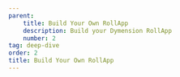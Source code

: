 ```yaml
---
parent:
    title: Build Your Own RollApp
    description: Build your Dymension RollApp
    number: 2
tag: deep-dive
order: 2
title: Build Your Own RollApp
---
```

